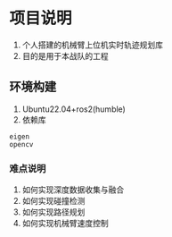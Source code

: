 # 项目说明
1. 个人搭建的机械臂上位机实时轨迹规划库
2. 目的是用于本战队的工程

## 环境构建
1. Ubuntu22.04+ros2(humble)
2. 依赖库
```
eigen
opencv
```
### 难点说明

1. 如何实现深度数据收集与融合
2. 如何实现碰撞检测
3. 如何实现路径规划
4. 如何实现机械臂速度控制